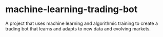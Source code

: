 # machine-learning-trading-bot
A project that uses machine learning and algorithmic training to create a trading bot that learns and adapts to new data and evolving markets.
